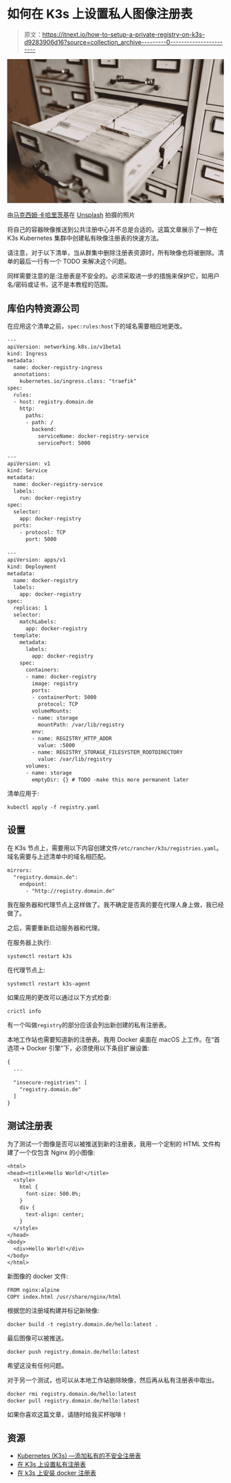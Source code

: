 # 如何在 K3s 上设置私人图像注册表

> 原文：<https://itnext.io/how-to-setup-a-private-registry-on-k3s-d9283906d16?source=collection_archive---------0----------------------->

![](img/18a3e7c3ec4a7c74509943e1004def6a.png)

由[马克西姆·卡哈里茨基](https://unsplash.com/@qwitka?utm_source=medium&utm_medium=referral)在 [Unsplash](https://unsplash.com?utm_source=medium&utm_medium=referral) 拍摄的照片

将自己的容器映像推送到公共注册中心并不总是合适的。这篇文章展示了一种在 K3s Kubernetes 集群中创建私有映像注册表的快速方法。

请注意，对于以下清单，当从群集中删除注册表资源时，所有映像也将被删除。清单的最后一行有一个 TODO 来解决这个问题。

同样需要注意的是:注册表是不安全的。必须采取进一步的措施来保护它，如用户名/密码或证书，这不是本教程的范围。

## 库伯内特资源公司

在应用这个清单之前，`spec:rules:host`下的域名需要相应地更改。

```
---
apiVersion: networking.k8s.io/v1beta1
kind: Ingress
metadata:
  name: docker-registry-ingress
  annotations:
    kubernetes.io/ingress.class: "traefik"
spec:
  rules:
  - host: registry.domain.de
    http:
      paths:
      - path: /
        backend:
          serviceName: docker-registry-service
          servicePort: 5000

---
apiVersion: v1
kind: Service
metadata:
  name: docker-registry-service
  labels:
    run: docker-registry
spec:
  selector:
    app: docker-registry
  ports:
    - protocol: TCP
      port: 5000

---
apiVersion: apps/v1
kind: Deployment
metadata:
  name: docker-registry
  labels:
    app: docker-registry
spec:
  replicas: 1
  selector:
    matchLabels:
      app: docker-registry
  template:
    metadata:
      labels:
        app: docker-registry
    spec:
      containers:
      - name: docker-registry
        image: registry
        ports:
        - containerPort: 5000
          protocol: TCP
        volumeMounts:
        - name: storage
          mountPath: /var/lib/registry
        env:
        - name: REGISTRY_HTTP_ADDR
          value: :5000
        - name: REGISTRY_STORAGE_FILESYSTEM_ROOTDIRECTORY
          value: /var/lib/registry
      volumes:
      - name: storage
        emptyDir: {} # TODO -make this more permanent later
```

清单应用于:

```
kubectl apply -f registry.yaml
```

## 设置

在 K3s 节点上，需要用以下内容创建文件`/etc/rancher/k3s/registries.yaml`。域名需要与上述清单中的域名相匹配。

```
mirrors:
  "registry.domain.de":
    endpoint:
      - "http://registry.domain.de"
```

我在服务器和代理节点上这样做了。我不确定是否真的要在代理人身上做，我已经做了。

之后，需要重新启动服务器和代理。

在服务器上执行:

```
systemctl restart k3s
```

在代理节点上:

```
systemctl restart k3s-agent
```

如果应用的更改可以通过以下方式检查:

```
crictl info
```

有一个叫做`registry`的部分应该会列出新创建的私有注册表。

本地工作站也需要知道新的注册表。我用 Docker 桌面在 macOS 上工作。在“首选项-> Docker 引擎”下，必须使用以下条目扩展设置:

```
{
  ...

  "insecure-registries": [
    "registry.domain.de"
  ]
}
```

## 测试注册表

为了测试一个图像是否可以被推送到新的注册表，我用一个定制的 HTML 文件构建了一个仅包含 Nginx 的小图像:

```
<html>
<head><title>Hello World!</title>
  <style>
    html {
      font-size: 500.0%;
    }
    div {
      text-align: center;
    }
  </style>
</head>
<body>
  <div>Hello World!</div>
</body>
</html>
```

新图像的 docker 文件:

```
FROM nginx:alpine
COPY index.html /usr/share/nginx/html
```

根据您的注册域构建并标记新映像:

```
docker build -t registry.domain.de/hello:latest .
```

最后图像可以被推送。

```
docker push registry.domain.de/hello:latest
```

希望这没有任何问题。

对于另一个测试，也可以从本地工作站删除映像，然后再从私有注册表中取出。

```
docker rmi registry.domain.de/hello:latest
docker pull registry.domain.de/hello:latest
```

如果你喜欢这篇文章，请随时给我买杯咖啡！

## 资源

*   [Kubernetes (K3s) —添加私有的不安全注册表](https://llimon.github.io/post/k3s-registry/)
*   [在 K3s 上设置私有注册表](/setup-a-private-registry-on-k3s-f30404f8e4d3)
*   [在 k3s 上安装 docker 注册表](https://carpie.net/articles/installing-docker-registry-on-k3s)